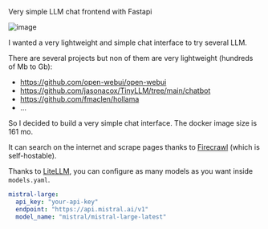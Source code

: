 Very simple LLM chat frontend with Fastapi

![image](https://github.com/user-attachments/assets/9f8de766-4732-424c-997f-c4ddac95546c)

I wanted a very lightweight and simple chat interface to try several LLM.

There are several projects but non of them are very lightweight (hundreds of Mb to Gb):
* https://github.com/open-webui/open-webui
* https://github.com/jasonacox/TinyLLM/tree/main/chatbot
* https://github.com/fmaclen/hollama
* ...

So I decided to build a very simple chat interface. The docker image size is 161 mo.

It can search on the internet and scrape pages thanks to [Firecrawl](https://www.firecrawl.dev/) (which is self-hostable).

Thanks to [LiteLLM](https://github.com/BerriAI/litellm), you can configure as many models as you want inside `models.yaml`.

````yaml
mistral-large:
  api_key: "your-api-key"
  endpoint: "https://api.mistral.ai/v1"
  model_name: "mistral/mistral-large-latest"
````
